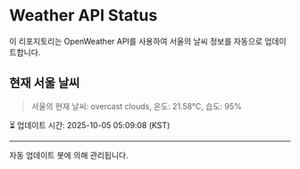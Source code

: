 
# Weather API Status

이 리포지토리는 OpenWeather API를 사용하여 서울의 날씨 정보를 자동으로 업데이트합니다.

## 현재 서울 날씨
> 서울의 현재 날씨: overcast clouds, 온도: 21.58°C, 습도: 95%

⏳ 업데이트 시간: 2025-10-05 05:09:08 (KST)

---
자동 업데이트 봇에 의해 관리됩니다.
